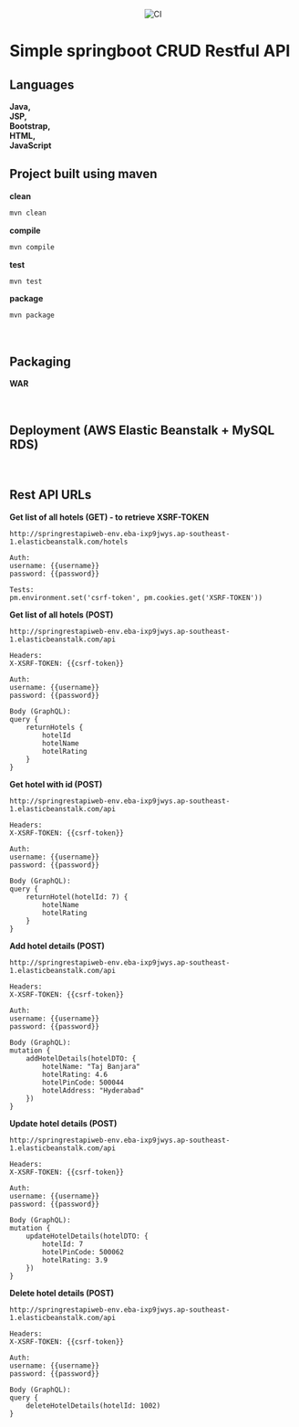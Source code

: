 <p align="center"><img src="https://github.com/ManojCSE17/spring-rest-api-web/workflows/CICD%20pipeline/badge.svg?branch=master&event=push" alt="CI" /></p>

# Simple springboot CRUD Restful API

## Languages
<b>
Java,<br>
JSP,<br>
Bootstrap,<br>
HTML,<br>
JavaScript
</b>

<br>

## Project built using maven 

<b>clean</b><br/>

```cmd
mvn clean
```

<b>compile</b><br>

```cmd
mvn compile
```

<b>test</b><br>

```cmd
mvn test
```

<b>package</b><br>

```cmd
mvn package
```

<br>

## Packaging
<b>WAR</b>

<br>

## Deployment (AWS Elastic Beanstalk + MySQL RDS)

<br>

## Rest API URLs 

<b>Get list of all hotels (GET) - to retrieve XSRF-TOKEN</b><br/>

```
http://springrestapiweb-env.eba-ixp9jwys.ap-southeast-1.elasticbeanstalk.com/hotels

Auth:
username: {{username}}
password: {{password}}

Tests:
pm.environment.set('csrf-token', pm.cookies.get('XSRF-TOKEN'))
```

<b>Get list of all hotels (POST)</b><br/>

```
http://springrestapiweb-env.eba-ixp9jwys.ap-southeast-1.elasticbeanstalk.com/api

Headers:
X-XSRF-TOKEN: {{csrf-token}}

Auth:
username: {{username}}
password: {{password}}

Body (GraphQL):
query {
    returnHotels {
        hotelId
        hotelName
        hotelRating
    }
}
```

<b>Get hotel with id (POST)</b><br/>

```
http://springrestapiweb-env.eba-ixp9jwys.ap-southeast-1.elasticbeanstalk.com/api

Headers:
X-XSRF-TOKEN: {{csrf-token}}

Auth:
username: {{username}}
password: {{password}}

Body (GraphQL):
query {
    returnHotel(hotelId: 7) {
        hotelName
        hotelRating
    }
}
```

<b>Add hotel details (POST)</b><br/>

```
http://springrestapiweb-env.eba-ixp9jwys.ap-southeast-1.elasticbeanstalk.com/api

Headers:
X-XSRF-TOKEN: {{csrf-token}}

Auth:
username: {{username}}
password: {{password}}

Body (GraphQL):
mutation {
    addHotelDetails(hotelDTO: {
        hotelName: "Taj Banjara"
        hotelRating: 4.6
        hotelPinCode: 500044
        hotelAddress: "Hyderabad"
    })
}
```

<b>Update hotel details (POST)</b><br/>

```
http://springrestapiweb-env.eba-ixp9jwys.ap-southeast-1.elasticbeanstalk.com/api

Headers:
X-XSRF-TOKEN: {{csrf-token}}

Auth:
username: {{username}}
password: {{password}}

Body (GraphQL):
mutation {
    updateHotelDetails(hotelDTO: {
        hotelId: 7
        hotelPinCode: 500062
        hotelRating: 3.9
    })
}
```

<b>Delete hotel details (POST)</b><br/>

```
http://springrestapiweb-env.eba-ixp9jwys.ap-southeast-1.elasticbeanstalk.com/api

Headers:
X-XSRF-TOKEN: {{csrf-token}}

Auth:
username: {{username}}
password: {{password}}

Body (GraphQL):
query {
    deleteHotelDetails(hotelId: 1002)
}
```
